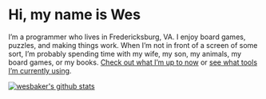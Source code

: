 # Hi, my name is Wes

I’m a programmer who lives in Fredericksburg, VA. I enjoy board games, puzzles, and making things work. When I’m not in front of a screen of some sort, I’m probably spending time with my wife, my son, my animals, my board games, or my books. [Check out what I’m up to now](https://www.wesbaker.com/now/) or [see what tools I’m currently using](https://www.wesbaker.com/uses/).

[![wesbaker's github stats](https://github-readme-stats.vercel.app/api?username=wesbaker&show_icons=true)](https://github.com/anuraghazra/github-readme-stats)
